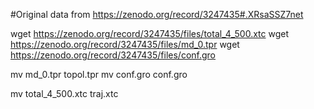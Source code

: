 #Original data from https://zenodo.org/record/3247435#.XRsaSSZ7net



wget  https://zenodo.org/record/3247435/files/total_4_500.xtc
wget  https://zenodo.org/record/3247435/files/md_0.tpr
wget  https://zenodo.org/record/3247435/files/conf.gro

mv  md_0.tpr topol.tpr
mv  conf.gro conf.gro

mv  total_4_500.xtc traj.xtc

